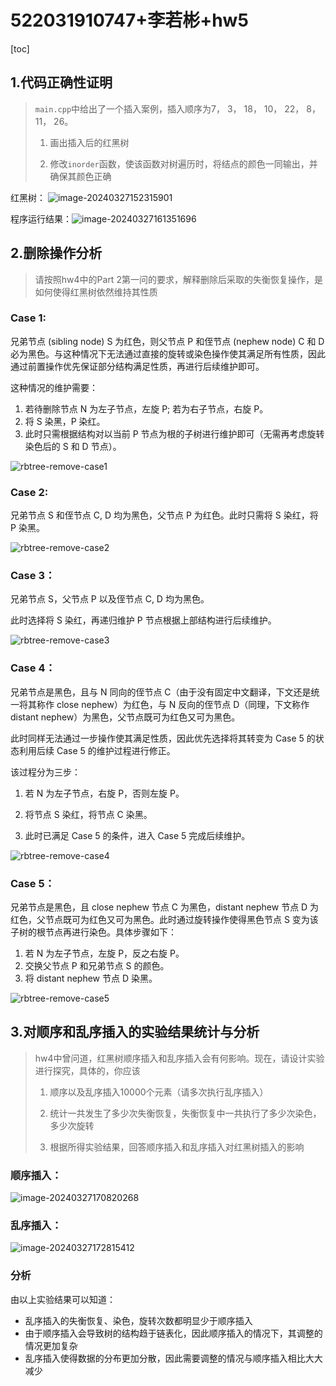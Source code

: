 # 522031910747+李若彬+hw5

[toc]

## 1.代码正确性证明

> `main.cpp`中给出了⼀个插⼊案例，插⼊顺序为7， 3， 18， 10， 22， 8， 11， 26。
>
> 1. 画出插⼊后的红⿊树
>
> 2. 修改`inorder`函数，使该函数对树遍历时，将结点的颜⾊⼀同输出，并确保其颜⾊正确

红黑树：
<img src="C:\Users\Lenovo\AppData\Roaming\Typora\typora-user-images\image-20240327152315901.png" alt="image-20240327152315901"  />

程序运⾏结果：![image-20240327161351696](C:\Users\Lenovo\AppData\Roaming\Typora\typora-user-images\image-20240327161351696.png)

## 2.删除操作分析  

> 请按照hw4中的Part 2第⼀问的要求，解释删除后采取的失衡恢复操作，是如何使得红⿊树依然维持其性质  

### Case 1:

兄弟节点 (sibling node) S 为红色，则父节点 P 和侄节点 (nephew node) C 和 D 必为黑色。与这种情况下无法通过直接的旋转或染色操作使其满足所有性质，因此通过前置操作优先保证部分结构满足性质，再进行后续维护即可。

这种情况的维护需要：

1. 若待删除节点 N 为左子节点，左旋 P; 若为右子节点，右旋 P。
2. 将 S 染黑，P 染红。
3. 此时只需根据结构对以当前 P 节点为根的子树进行维护即可（无需再考虑旋转染色后的 S 和 D 节点）。

![rbtree-remove-case1](https://oi-wiki.org/ds/images/rbtree-remove-case1.svg)

### Case 2:

兄弟节点 S 和侄节点 C, D 均为黑色，父节点 P 为红色。此时只需将 S 染红，将 P 染黑。

![rbtree-remove-case2](https://oi-wiki.org/ds/images/rbtree-remove-case2.svg)

### Case 3：

兄弟节点 S，父节点 P 以及侄节点 C, D 均为黑色。

此时选择将 S 染红，再递归维护 P 节点根据上部结构进行后续维护。

![rbtree-remove-case3](https://oi-wiki.org/ds/images/rbtree-remove-case3.svg)

### Case 4：

兄弟节点是黑色，且与 N 同向的侄节点 C（由于没有固定中文翻译，下文还是统一将其称作 close nephew）为红色，与 N 反向的侄节点 D（同理，下文称作 distant nephew）为黑色，父节点既可为红色又可为黑色。

此时同样无法通过一步操作使其满足性质，因此优先选择将其转变为 Case 5 的状态利用后续 Case 5 的维护过程进行修正。

该过程分为三步：

1. 若 N 为左子节点，右旋 P，否则左旋 P。

2. 将节点 S 染红，将节点 C 染黑。

3. 此时已满足 Case 5 的条件，进入 Case 5 完成后续维护。

![rbtree-remove-case4](https://oi-wiki.org/ds/images/rbtree-remove-case4.svg)

### Case 5：

兄弟节点是黑色，且 close nephew 节点 C 为黑色，distant nephew 节点 D 为红色，父节点既可为红色又可为黑色。此时通过旋转操作使得黑色节点 S 变为该子树的根节点再进行染色。具体步骤如下：

1. 若 N 为左子节点，左旋 P，反之右旋 P。
2. 交换父节点 P 和兄弟节点 S 的颜色。
3. 将 distant nephew 节点 D 染黑。

![rbtree-remove-case5](https://oi-wiki.org/ds/images/rbtree-remove-case5.svg)

## 3.对顺序和乱序插⼊的实验结果统计与分析  

>hw4中曾问道，红⿊树顺序插⼊和乱序插⼊会有何影响。现在，请设计实验进⾏探究，具体的，你应该
>
>1. 顺序以及乱序插⼊10000个元素（请多次执⾏乱序插⼊）
>
>2. 统计⼀共发⽣了多少次失衡恢复，失衡恢复中⼀共执⾏了多少次染⾊，多少次旋转
>
>3. 根据所得实验结果，回答顺序插⼊和乱序插⼊对红⿊树插⼊的影响

### 顺序插入：

![image-20240327170820268](C:\Users\Lenovo\AppData\Roaming\Typora\typora-user-images\image-20240327170820268.png)

### 乱序插入：

![image-20240327172815412](C:\Users\Lenovo\AppData\Roaming\Typora\typora-user-images\image-20240327172815412.png)

### 分析

由以上实验结果可以知道：

- 乱序插入的失衡恢复、染⾊，旋转次数都明显少于顺序插入
- 由于顺序插入会导致树的结构趋于链表化，因此顺序插入的情况下，其调整的情况更加复杂
- 乱序插入使得数据的分布更加分散，因此需要调整的情况与顺序插入相比大大减少
